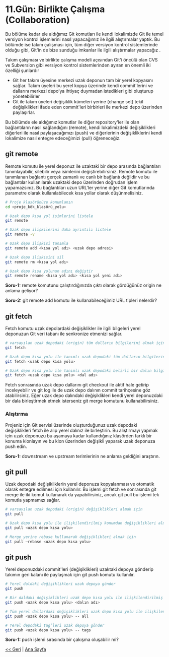 # 11.Gün: Birlikte Çalışma (Collaboration)

Bu bölüme kadar ele aldığımız Git komutları ile kendi lokalimizde Git ile temel versiyon kontrol işlemlerini nasıl yapacağımız ile ilgili alıştırmalar yaptık. Bu bölümde ise takım çalışması için, tüm diğer versiyon kontrol sistemlerinde olduğu gibi, Git'in de bize sunduğu imkanlar ile ilgili alıştırmalar yapacağız .

Takım çalışması ve birlikte çalışma modeli açısından Git'i öncülü olan CVS ve Subversion gibi versiyon kontrol sistemlerinden ayıran en önemli iki özelliği şunlardır

* Git her takım üyesine merkezi uzak deponun tam bir yerel kopyasını sağlar. Takım üyeleri bu yerel kopya üzerinde kendi commit'lerini ve dallarını merkezi depo’ya ihtiyaç duymadan istedikleri gibi oluşturup yönetebilirler
* Git ile takım üyeleri değişiklik kümeleri yerine (change set) tekil değişiklikleri ifade eden commit'leri birbirleri ile merkezi depo üzerinden paylaşırlar.

Bu bölümde ele aldığımız komutlar ile diğer repository'ler ile olan bağlantıların nasıl sağlandığını (remote), kendi lokalimizdeki değişiklikleri diğerleri ile nasıl paylaşacağımızı (push) ve diğerlerinin değişikliklerini kendi lokalimize nasıl entegre edeceğimizi (pull) öğreneceğiz.

## git remote
Remote komutu ile yerel deponuz ile uzaktaki bir depo arasında bağlantıları tanımlayabilir, silebilir veya isimlerini değiştirebilirsiniz. Remote komutu ile tanımlanan bağlantı gerçek zamanlı ve canlı bir bağlantı değildir ve bu bağlantılar kullanılarak uzaktaki depo üzerinden doğrudan işlem yapamazsınız. Bu bağlantıları uzun URL'ler yerine diğer Git komutlarında parametre olarak kullanılabilecek kısa yollar olarak düşünmelisiniz.

```bash
# Proje klasörünüze konumlanın
cd <proje_kök_klasörü_yolu>

# Uzak depo kısa yol isimlerini listele
git remote

# Uzak depo ilişkilerini daha ayrıntılı listele
git remote -v

# Uzak depo ilişkisi tanımla
git remote add <kısa yol adı> <uzak depo adresi>

# Uzak depo ilişkisini sil
git remote rm <kısa yol adı>

# Uzak depo kısa yolunun adını değiştir
git remote rename <kısa yol adı> <kısa yol yeni adı>

```

**Soru-1:** remote komutunu çalıştırdığınızda çıktı olarak gördüğünüz origin ne anlama geliyor?

**Soru-2:** git remote add komutu ile kullanabileceğimiz URL tipleri nelerdir?

## git fetch
Fetch komutu uzak depolardaki değişiklikler ile ilgili bilgeleri yerel deponuzun Git veri tabanı ile senkronize etmenizi sağlar. 

```bash
# varsayılan uzak depodaki (origin) tüm dalların bilgilerini almak için
git fetch

# Uzak depo kısa yolu ile tanımlı uzak depodaki tüm dalların bilgilerini almak için
git fetch <uzak depo kısa yolu>

# Uzak depo kısa yolu ile tanımlı uzak depodaki belirli bir dalın bilgilerini almak için
git fetch <uzak depo kısa yolu> <dal adı>

```

Fetch sonrasında uzak depo dallarını git checkout ile aktif hale getirip inceleyebilir ve git log ile de uzak depo dalının commit tarihçesine göz atabilirsiniz. Eğer uzak depo dalındaki değişiklikleri kendi yerel deponuzdaki bir dala birleştirmek etmek isterseniz git merge komutunu kullanabilirsiniz.


### Alıştırma
Projeniz için Git servisi üzerinde oluşturduğunuz uzak depodaki değişiklikleri fetch ile alıp yerel dalınız ile birleştirin. Bu alıştırmayı yapmak için uzak deponuzu bu aşamaya kadar kullandığınız klasörden farklı bir konuma klonlayın ve bu klon üzerinden değişikli yaparak uzak deponuza push edin.

**Soru-1:** downstream ve upstream terimlerinin ne anlama geldiğini araştırın.

## git pull
Uzak depodaki değişikliklerin yerel deponuza kopyalanması ve otomatik olarak entegre edilmesi için kullanılır. Bu işlemi git fetch ve sonrasında git merge ile iki komut kullanarak da yapabilirsiniz, ancak git pull bu işlemi tek komutla yapmamızı sağlar.

```bash
# varsayılan uzak depodaki (origin) değişiklikleri almak için 
git pull

# Uzak depo kısa yolu ile ilişkilendirilmiş konumdan değişiklikleri almak için
git pull <uzak depo kısa yolu>

# Merge yerine rebase kullanarak değişiklikleri almak için
git pull –rebase <uzak depo kısa yolu>
```

## git push
Yerel deponuzdaki commit'leri (değişiklikleri) uzaktaki depoya gönderip takımın geri kalanı ile paylaşmak için git push komutu kullanılır.

```bash
# Yerel daldaki değişiklikleri uzak depoya gönder 
git push

# Bir daldaki değişiklikleri uzak depo kısa yolu ile ilişkilendirilmiş uzak depoya gönder
git push <uzak depo kısa yolu> <dalın adı>

# Tüm yerel dallardaki değişiklikleri uzak depo kısa yolu ile ilişkilendirilmiş uzak depoya gönder
git push <uzak depo kısa yolu> -- all

# Yerel depodaki tag’leri uzak depoya gönder
git push <uzak depo kısa yolu> -- tags
```

**Soru-1:** push işlemi sırasında bir çakışma oluşabilir mi?


[<< Geri](Gun_10.md) | [Ana Sayfa](README.md)
